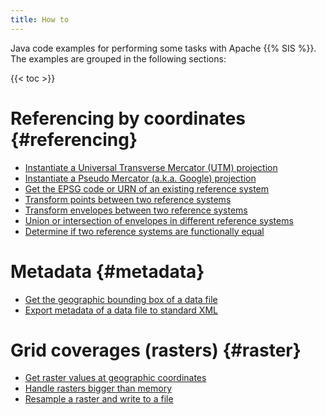 ```yaml
---
title: How to
---
```


Java code examples for performing some tasks with Apache {{% SIS %}}.
The examples are grouped in the following sections:

{{< toc >}}


# Referencing by coordinates    {#referencing}

* [Instantiate a Universal Transverse Mercator (UTM) projection](howto/instantiate_utm_projection.html)
* [Instantiate a Pseudo Mercator (a.k.a. Google) projection](faq.html#google)
* [Get the EPSG code or URN of an existing reference system](howto/lookup_crs_urn.html)
* [Transform points between two reference systems](howto/transform_coordinates.html)
* [Transform envelopes between two reference systems](howto/transform_envelopes.html)
* [Union or intersection of envelopes in different reference systems](howto/envelopes_in_different_crs.html)
* [Determine if two reference systems are functionally equal](howto/crs_equality.html)


# Metadata    {#metadata}

* [Get the geographic bounding box of a data file](howto/geographic_bounding_box.html)
* [Export metadata of a data file to standard XML](howto/export_metadata_to_xml.html)


# Grid coverages (rasters)    {#raster}

* [Get raster values at geographic coordinates](howto/raster_values_at_geographic_coordinates.html)
* [Handle rasters bigger than memory](howto/rasters_bigger_than_memory.html)
* [Resample a raster and write to a file](howto/resample_and_save_raster.html)
